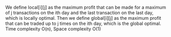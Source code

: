 We define local[i][j] as the maximum profit that can be made for a maximum of j transactions on the ith day and the last transaction on the last day, which is locally optimal. Then we define global[i][j] as the maximum profit that can be traded up to j times on the ith day, which is the global optimal.            
Time complexity O(n), Space complexity O(1)